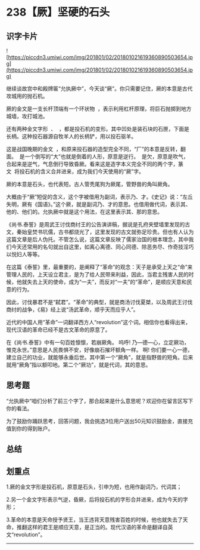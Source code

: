 # 238【厥】坚硬的石头

## 识字卡片

![https://piccdn3.umiwi.com/img/201801/02/201801021619360890503654.jpg](https://piccdn3.umiwi.com/img/201801/02/201801021619360890503654.jpg)

继续谈故宫中和殿牌匾“允执厥中”，今天谈“厥”。你只需要记住，厥的本意是古代攻城用的抛石机。

厥的金文是一支长杆顶端有一个环状物  ，表示利用杠杆原理，将巨石抛掷到地方城墙，攻打城池。

还有两种金文字形  、  ，都是投石机的变形。其中凹处是装石块的石匣，下面是长柄。这种投石器源自牧羊人的长柄铲，用以投石驱羊。

这是战国晚期的金文  ，和原来投石器的造型完全不同，“厂”的本意是反转，翻面。  是一个倒写的“大”也就是倒着的人形，原意是逆行。  是欠，原意是吹气，合起来是逆气，气息倒行导致昏厥。看来这是造字本义完全不同的两个字，篆文  将投石机的含义合并进来，成为我们今天使用的“厥”字。

厥的本意是石头，也代表短。古人管秃尾狗为厥尾，管野兽的角叫厥角。

大概由于“厥”短促的含义，这个字被借用为副词，表示乃、才。《史记》说：“左丘失明，厥有《国语》。”这个厥，就是副词乃、才的意思。也借用做代词，表示其、他的、他们的。允执厥中就是这个用法，在这里表示其、那的意思。

《尚书.泰誓》是周武王讨伐商纣王的公告演讲稿，据说是孔府夹壁墙里发现的古文，秦始皇焚书坑儒，古书都烧光了，这里发现的古文就弥足珍贵。但也有人认为这篇文章是后人伪托。不管怎么说，这篇文章反映了儒家治国的根本理念，其中我们今天还常用的名句就出自这里，如离心离德、同心同德、除恶务尽、作奇技淫巧以悦妇人等等。

在这篇《泰誓》里，最重要的，是阐释了“革命”的观念：天子是承受上天之“命”来管理人民的，上天设立君主，是为了给人民带来利益，因此，当君主残害人民的时候，他就失去上天的使命，成为“一夫”，而反对“一夫”的“革命”，是顺应天意和民意的行为。

因此，讨伐暴君不是“弑君”。“革命”的典型，就是商汤讨伐夏桀，以及周武王讨伐商纣的战争，《易》经上说“汤武革命，顺乎天而应乎人”。

近代的中国人用“革命”一词翻译西方人“revolution”这个词。相信你也看得出来，现代汉语的革命已经不是古文革命的原意了。

在《尚书.泰誓》中有一句百姓懔懔，若崩厥角。 呜呼! 乃—德—心，立定厥功，惟克永世。”意思是人民畏惧不安，好像崩石摧坏额角一样。 啊! 你们要一心一德，建立自己的功业，就能够永垂后世。其中第一个“厥角”，就是指野兽的短角。后来就用“厥角”指以额叩地。第二个“厥功”，就是代词，其的意思。

## 思考题

“允执厥中”咱们分析了前三个字了，那合起来是什么意思呢？欢迎你在留言区写下你的看法。

为了鼓励你踊跃思考，回答问题，我会挑选3位用户送出50元知识鼓励金，直接充值到你的得到账户。

## 总结

## 划重点

1.厥的金文字形是投石机，原意是石头，引申为短，也用作副词乃，代词其；

2.另一个金文字形表示气逆，昏厥，后将投石机的字形合并进来，成为今天的字形；

3.革命的本意是天命授予贤王，当王违背天意残害百姓的时候，他也就失去了天命，推翻这样的君王是顺应天意，是正当的。现代汉语的革命是翻译自英文“revolution”。


---
